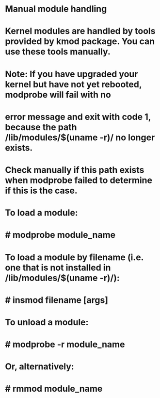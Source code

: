 # Manual module handling
# 
# Kernel modules are handled by tools provided by kmod package. You can use these tools manually.
# Note: If you have upgraded your kernel but have not yet rebooted, modprobe will fail with no 
# error message and exit with code 1, because the path /lib/modules/$(uname -r)/ no longer exists. 
# Check manually if this path exists when modprobe failed to determine if this is the case.
# 
# To load a module:
# 
# # modprobe module_name
# 
# To load a module by filename (i.e. one that is not installed in /lib/modules/$(uname -r)/):
# 
# # insmod filename [args]
# 
# To unload a module:
# 
# # modprobe -r module_name
# 
# Or, alternatively:
# 
# # rmmod module_name


